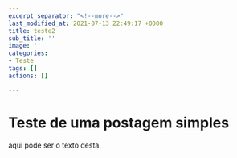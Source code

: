 ```yaml
---
excerpt_separator: "<!--more-->"
last_modified_at: 2021-07-13 22:49:17 +0000
title: teste2
sub_title: ''
image: ''
categories:
- Teste
tags: []
actions: []

---
```

# Teste de uma postagem simples

aqui pode ser o texto desta.